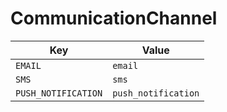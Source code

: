 # CommunicationChannel

| Key | Value |
|-----|--------|
| `EMAIL` | `email` |
| `SMS` | `sms` |
| `PUSH_NOTIFICATION` | `push_notification` |
